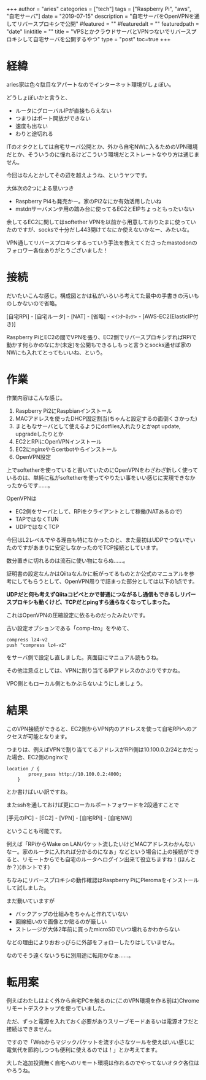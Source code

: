 +++
author = "aries"
categories = ["tech"]
tags = ["Raspberry Pi", "aws", "自宅サーバ"]
date = "2019-07-15"
description = "自宅サーバをOpenVPNを通してリバースプロキシで公開"
#featured = ""
#featuredalt = ""
featuredpath = "date"
linktitle = ""
title = "VPSとかクラウドサーバとVPNつないでリバースプロキシして自宅サーバを公開するやつ"
type = "post"
toc=true
+++

# 経緯

aries家は色々駄目なアパートなのでインターネット環境がしょぼい。

どうしょぼいかと言うと、

- ルータにグローバルIPが直接もらえない
- つまりはポート開放ができない
- 速度も出ない
- わりと途切れる

ITのオタクとしては自宅サーバ公開とか、外から自宅NWに入るためのVPN環境だとか、そういうのに憧れるけどこういう環境だとストレートなやり方は通じません。

今回はなんとかしてその辺を越えようね、というヤツです。

大体次の2つによる思いつき

- Raspberry Pi4も発売かー。家のPi2なにか有効活用したいね
- mstdnサーバメンテ用の踏み台に使ってるEC2とEIPちょっともったいない

余してるEC2に関してはsoftether VPNを以前から用意しておりたまに使っていたのですが、socksで十分だし443開けてなにか使えないかなー、みたいな。

VPN通してリバースプロキシするっていう手法を教えてくださったmastodonのフォロワー各位ありがとうございました！

# 接続

だいたいこんな感じ。構成図とかは私がいろいろ考えてた最中の手書きの汚いものしかないので省略。

[自宅RPi] - [自宅ルータ] - [NAT] - [省略] - <ｲﾝﾀｰﾈｯﾂ> - [AWS-EC2(ElasticIP付き)]

Raspberry PiとEC2の間でVPNを張り、EC2側でリバースプロキシすればRPiで動かす何らかのなにか(未定)を公開もできるしもっと言うとsocks通せば家のNWにも入れてとってもいいね、という。

# 作業

作業内容はこんな感じ。

1. Raspberry Pi2にRaspbianインストール
2. MACアドレスを使ったDHCP固定割当(ちゃんと設定するの面倒くさかった)
3. まともなサーバとして使えるようにdotfiles入れたりとかapt update, upgradeしたりとか
4. EC2とRPiにOpenVPNインストール
5. EC2にnginxやらcertbotやらインストール
6. OpenVPN設定

上でsoftetherを使っていると書いていたのにOpenVPNをわざわざ新しく使っているのは、単純に私がsoftetherを使ってやりたい事をいい感じに実現できなかったからです……。

OpenVPNは

- EC2側をサーバとして、RPiをクライアントとして稼働(NATあるので)
- TAPではなくTUN
- UDPではなくTCP

今回はL2レベルでやる理由も特になかったのと、また最初はUDPでつないでいたのですがあまりに安定しなかったのでTCP接続としています。

数分置きに切れるのは流石に使い物にならぬ……。

証明書の設定なんかはQiitaなんかに転がってるものとか公式のマニュアルを参考にしてもらうとして、OpenVPN周りで詰まった部分としては以下の1点です。

__UDPだと何も考えずQiitaコピペとかで普通につながるし通信もできるしリバースプロキシも動くけど、TCPだとpingすら通らなくなってしまった。__

これはOpenVPNの圧縮設定に依るものだったみたいです。

古い設定オプションである「comp-lzo」をやめて、

```
compress lz4-v2
push "compress lz4-v2"
```

をサーバ側で設定し直しました。真面目にマニュアル読もうね。

その他注意点としては、VPNに割り当てるIPアドレスのかぶりですかね。

VPC側ともローカル側ともかぶらないようにしましょう。

# 結果

このVPN接続ができると、EC2側からVPN内のアドレスを使って自宅RPiへのアクセスが可能となります。

つまりは、例えばVPNで割り当ててるアドレスがRPi側は10.100.0.2/24とかだった場合、EC2側のnginxで


```
location / {
        proxy_pass http://10.100.0.2:4000;
    }
```

とか書けばいい訳ですね。

またsshを通しておけば更にローカルポートフォワードを2段通すことで

[手元のPC] - [EC2] - [VPN] - [自宅RPi] - [自宅NW]

ということも可能です。

例えば「RPiからWake on LANパケット流したいけどMACアドレスわかんないなー。家のルータに入れれば分かるのになぁ」などという場合に上の接続ができると、リモートからでも自宅のルータへログイン出来て役立ちますね！(ほんとか？)(ホントです)

ちなみにリバースプロキシの動作確認はRaspberry PiにPleromaをインストールして試しました。

まだ動いていますが

- バックアップの仕組みをちゃんと作れていない
- 回線細いので画像とか貼るのが厳しい
- ストレージが大体2年前に買ったmicroSDでいつ壊れるかわからない

などの理由によりおおっぴらに外部をフォローしたりはしていません。

なのでそう遠くないうちに別用途に転用かなぁ……。

# 転用案

例えばわたしはよく外から自宅PCを触るのに(このVPN環境を作る前は)Chromeリモートデスクトップを使っていました。

ただ、ずっと電源を入れておく必要がありスリープモードあるいは電源オフだと接続はできません。

ですので「Webからマジックパケットを流す小さなツールを使えばいい感じに電気代を節約しつつも便利に使えるのでは！」とか考えてます。

大した追加投資無く自宅へのリモート環境は作れるのでやってないオタク各位はやろうね。
